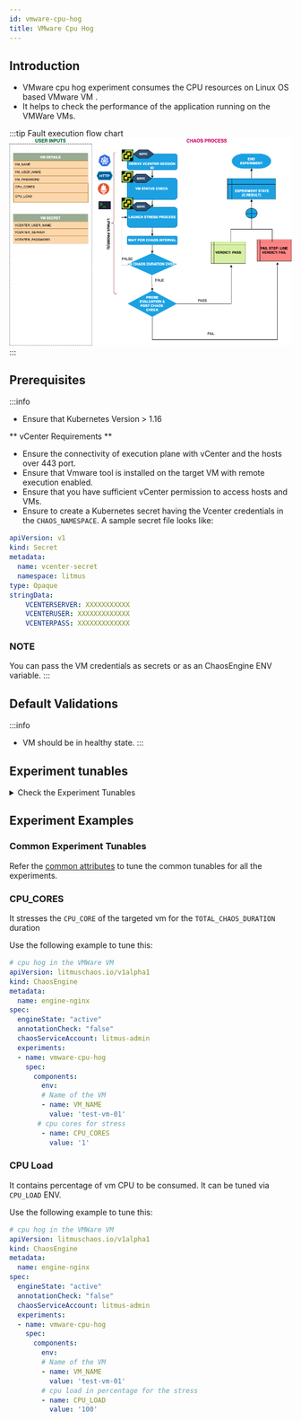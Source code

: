 ```yaml
---
id: vmware-cpu-hog
title: VMware Cpu Hog
---
```


## Introduction
- VMware cpu hog experiment consumes the CPU resources on Linux OS based VMware VM .
- It helps to check the performance of the application running on the VMWare VMs.

:::tip Fault execution flow chart
![VMware Cpu Hog](./static/images/vmware-cpu-hog.png)
:::

## Prerequisites
:::info
- Ensure that Kubernetes Version > 1.16 

** vCenter Requirements **
- Ensure the connectivity of execution plane with vCenter and the hosts over 443 port. 
- Ensure that Vmware tool is installed on the target VM with remote execution enabled.
- Ensure that you have sufficient vCenter permission to access hosts and VMs.
- Ensure to create a Kubernetes secret having the Vcenter credentials in the `CHAOS_NAMESPACE`. A sample secret file looks like:
```yaml
apiVersion: v1
kind: Secret
metadata:
  name: vcenter-secret
  namespace: litmus
type: Opaque
stringData:
    VCENTERSERVER: XXXXXXXXXXX
    VCENTERUSER: XXXXXXXXXXXXX
    VCENTERPASS: XXXXXXXXXXXXX
```

### NOTE
You can pass the VM credentials as secrets or as an ChaosEngine ENV variable.
:::

    
## Default Validations
:::info
- VM should be in healthy state.
:::

## Experiment tunables
<details>
    <summary>Check the Experiment Tunables</summary>
    <h2>Mandatory Fields</h2>
    <table>
      <tr>
        <th> Variables </th>
        <th> Description </th>
        <th> Notes </th>
      </tr>
      <tr>
        <td> VM_NAME </td>
        <td> Name of the target VM </td>
        <td> ubuntu-vm-1 </td>
      </tr>
    </table>
    <h2>Optional Fields</h2>
    <table>
      <tr>
        <th> Variables </th>
        <th> Description </th>
        <th> Notes </th>
      </tr>
      <tr>
        <td> CPU_CORES </td>
        <td> Number of the cpu cores subjected to CPU stress </td>
        <td> Default to 1 </td>
        </tr>
      <tr>
        <td> CPU_LOAD </td>
        <td> Percentage of cpu to be consumed  </td>
        <td> Default to 100  </td>
      </tr>
      <tr> 
        <td> TOTAL_CHAOS_DURATION </td>
        <td> The total time duration for chaos insertion (sec) </td>
        <td> Defaults to 30s </td>
      </tr>
      <tr> 
        <td> CHAOS_INTERVAL </td>
        <td> The interval (in sec) between successive instance termination </td>
        <td> Defaults to 30s </td>
      </tr>
      <tr>
        <td> RAMP_TIME </td>
        <td> Period to wait before and after injection of chaos in sec </td>
        <td> Eg. 30 </td>
      </tr>
      <tr>
        <td> SEQUENCE </td>
        <td> It defines sequence of chaos execution for multiple instance </td>
        <td> Default value: parallel. Supported: serial, parallel </td>
      </tr>
    </table>
</details>

## Experiment Examples

### Common Experiment Tunables
Refer the [common attributes](../common-tunables-for-all-experiments) to tune the common tunables for all the experiments.

### CPU_CORES
It stresses the `CPU_CORE` of the targeted vm for the `TOTAL_CHAOS_DURATION` duration

Use the following example to tune this:

[embedmd]:# (./static/manifests/vmware-cpu-hog/vm-cpu-hog-core.yaml yaml)
```yaml
# cpu hog in the VMWare VM
apiVersion: litmuschaos.io/v1alpha1
kind: ChaosEngine
metadata:
  name: engine-nginx
spec:
  engineState: "active"
  annotationCheck: "false"
  chaosServiceAccount: litmus-admin
  experiments:
  - name: vmware-cpu-hog
    spec:
      components:
        env:
        # Name of the VM
        - name: VM_NAME
          value: 'test-vm-01'
       # cpu cores for stress
        - name: CPU_CORES 
          value: '1'
```
### CPU Load
It contains percentage of vm CPU to be consumed. It can be tuned via `CPU_LOAD` ENV.

Use the following example to tune this:

[embedmd]:# (./static/manifests/vmware-cpu-hog/vm-cpu-hog-load.yaml yaml)
```yaml
# cpu hog in the VMWare VM
apiVersion: litmuschaos.io/v1alpha1
kind: ChaosEngine
metadata:
  name: engine-nginx
spec:
  engineState: "active"
  annotationCheck: "false"
  chaosServiceAccount: litmus-admin
  experiments:
  - name: vmware-cpu-hog
    spec:
      components:
        env:
        # Name of the VM
        - name: VM_NAME
          value: 'test-vm-01'
        # cpu load in percentage for the stress
        - name: CPU_LOAD
          value: '100'
```
